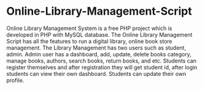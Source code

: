 # Online-Library-Management-Script
Online Library Management System is a free PHP project which is developed in PHP with MySQL database. The Online Library Management Script has all the features to run a digital library, online book store management. The Library Management has two users such as student, admin. Admin user has a dashboard, add, update, delete books category, manage books, authors, search books, return books, and etc. Students can register themselves and after registration they will get student id, after login students can view their own dashboard. Students can update their own profile.
